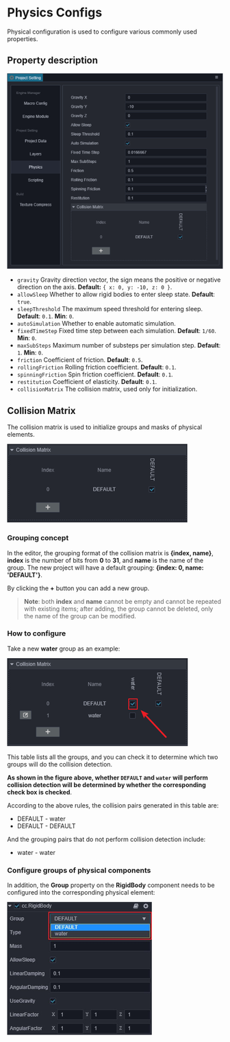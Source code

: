 # Physics Configs

Physical configuration is used to configure various commonly used properties.

## Property description

![Physics](./index/physics-index.png)

- `gravity` Gravity direction vector, the sign means the positive or negative direction on the axis. **Default:** `{ x: 0, y: -10, z: 0 }`.
- `allowSleep` Whether to allow rigid bodies to enter sleep state. **Default**: `true`.
- `sleepThreshold` The maximum speed threshold for entering sleep. **Default**: `0.1`. **Min**: `0`.
- `autoSimulation` Whether to enable automatic simulation.
- `fixedTimeStep` Fixed time step between each simulation. **Default**: `1/60`. **Min**: `0`.
- `maxSubSteps` Maximum number of substeps per simulation step. **Default**: `1`. **Min**: `0`.
- `friction` Coefficient of friction. **Default**: `0.5`.
- `rollingFriction` Rolling friction coefficient. **Default**: `0.1`.
- `spinningFriction` Spin friction coefficient. **Default**: `0.1`.
- `restitution` Coefficient of elasticity. **Default**: `0.1`.
- `collisionMatrix` The collision matrix, used only for initialization.
<!-- - `useNodeChains` Whether to use a node chain to combine rigid bodies. **Default:** `true`. -->

## Collision Matrix

The collision matrix is used to initialize groups and masks of physical elements.

![Physics-collision](./index/physics-collision.png)

### Grouping concept

In the editor, the grouping format of the collision matrix is __{index, name}__, __index__ is the number of bits from __0__ to __31__, and __name__ is the name of the group. The new project will have a default grouping: __{index: 0, name: 'DEFAULT'}__.

By clicking the __+__ button you can add a new group.

> **Note**: both __index__ and __name__ cannot be empty and cannot be repeated with existing items; after adding, the group cannot be deleted, only the name of the group can be modified.

### How to configure

Take a new __water__ group as an example:

![Physics-collision-demo](./index/physics-collision-demo.png)

This table lists all the groups, and you can check it to determine which two groups will do the collision detection.

**As shown in the figure above, whether `DEFAULT` and `water` will perform collision detection will be determined by whether the corresponding check box is checked**.

According to the above rules, the collision pairs generated in this table are:

- DEFAULT - water
- DEFAULT - DEFAULT

And the grouping pairs that do not perform collision detection include:

- water - water

### Configure groups of physical components

In addition, the __Group__ property on the __RigidBody__ component needs to be configured into the corresponding physical element:

![rigidbody-group](./index/rigidbody-group.jpg)
